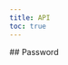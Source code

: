 ```yaml
---
title: API
toc: true
---
```


<DocWebComponentAPI component="cds-password">
## Password
<template v-slot:properties>

### Password Properties

</template>
<template v-slot:cssProperties>

### Password CSS Properties

</template>
<template v-slot:slots>

### Password Slots

</template>
</DocWebComponentAPI>
